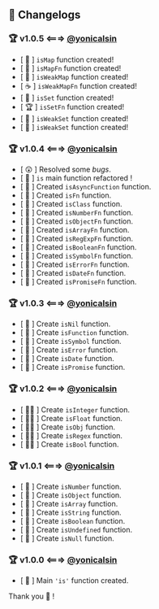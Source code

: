[twitter]: https://twitter.com/yonicalsin
[github]: https://github.com/yonicalsin
[instagram]: https://instagram.com/yoni_calsin
[medium]: https://medium.com/yonicalsin

## 💎 Changelogs

### 🏆 v1.0.5 <===> [@yonicalsin][twitter]

-   [ 🚀 ] `isMap` function created!
-   [ 🍕 ] `isMapFn` function created!
-   [ 🚀 ] `isWeakMap` function created!
-   [ ☕ ] `isWeakMapFn` function created!
-   [ 🚀 ] `isSet` function created!
-   [ 🏆 ] `isSetFn` function created!
-   [ 🚀 ] `isWeakSet` function created!
-   [ 🎉 ] `isWeakSet` function created!

### 🏆 v1.0.4 <===> [@yonicalsin][twitter]

-   [ 😲 ] Resolved some _bugs_.
-   [ 🎂 ] `is` main function refactored !
-   [ 🎨 ] Created `isAsyncFunction` function.
-   [ 🎨 ] Created `isFn` function.
-   [ 🎨 ] Created `isClass` function.
-   [ 🎁 ] Created `isNumberFn` function.
-   [ 🎁 ] Created `isObjectFn` function.
-   [ 🎁 ] Created `isArrayFn` function.
-   [ 🎁 ] Created `isRegExpFn` function.
-   [ 🎁 ] Created `isBooleanFn` function.
-   [ 🎁 ] Created `isSymbolFn` function.
-   [ 🎁 ] Created `isErrorFn` function.
-   [ 🎁 ] Created `isDateFn` function.
-   [ 🎁 ] Created `isPromiseFn` function.

### 🏆 v1.0.3 <===> [@yonicalsin][twitter]

-   [ 🎹 ] Create `isNil` function.
-   [ 🎹 ] Create `isFunction` function.
-   [ 🎹 ] Create `isSymbol` function.
-   [ 🎹 ] Create `isError` function.
-   [ 🎹 ] Create `isDate` function.
-   [ 🎹 ] Create `isPromise` function.

### 🏆 v1.0.2 <===> [@yonicalsin][twitter]

-   [ 🏳‍🌈 ] Create `isInteger` function.
-   [ 🏳‍🌈 ] Create `isFloat` function.
-   [ 🏳‍🌈 ] Create `isObj` function.
-   [ 🏳‍🌈 ] Create `isRegex` function.
-   [ 🏳‍🌈 ] Create `isBool` function.

### 🏆 v1.0.1 <===> [@yonicalsin][twitter]

-   [ 🍕 ] Create `isNumber` function.
-   [ 🍕 ] Create `isObject` function.
-   [ 🍕 ] Create `isArray` function.
-   [ 🍕 ] Create `isString` function.
-   [ 🍕 ] Create `isBoolean` function.
-   [ 🍕 ] Create `isUndefined` function.
-   [ 🍕 ] Create `isNull` function.

### 🏆 v1.0.0 <===> [@yonicalsin][twitter]

-   [ 🚀 ] Main `'is'` function created.

Thank you 🎉 !
